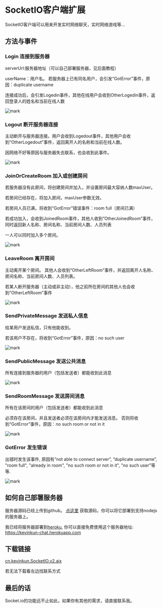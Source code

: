 # SocketIO客户端扩展



SocketIO客户端可以用来开发实时网络聊天，实时网络游戏等…



## 方法与事件

### Login 连接到服务器

serverUrl:服务器地址（可以自己部署服务器，见后面教程）

userName：用户名。 若服务器上已有同名用户，会引发“GotError”事件，原因：duplicate username

连接成功后，会引发Logedin事件，其他在线用户会收到OtherLogedin事件，返回登录人的姓名和当前在线人数

![mark](http://cdn.kevinkun.cn/ai/20200105/xMVVyIGXUfKy.png?imageslim)



### Logout 断开服务器连接

主动断开与服务器连接。用户会收到Logedout事件，其他用户会收到“OtherLogedout”事件，返回离开人的名称和当前在线人数。

因网络不好等原因与服务器失去联系，也会收到此事件。

![mark](http://cdn.kevinkun.cn/ai/20200105/ATXwt9nl4aui.png?imageslim)

### JoinOrCreateRoom 加入或创建房间

若服务器没有此房间，将创建房间并加入，并设置房间最大容纳人数maxUser。 

若房间已经存在，将加入房间，maxUser参数无效。

若房间人员已满，将收到“GotError”错误事件：room full（房间已满）

若成功加入，会收到JoinedRoom事件，其他人收到“OtherJoinedRoom”事件，同时返回新人名称、房间名称、当前房间人数、人员列表

一人可以同时加入多个房间。



![mark](http://cdn.kevinkun.cn/ai/20200105/aXzuVm82GUR7.png?imageslim)

### LeaveRoom 离开房间

主动离开某个房间。 其他人会收到“OtherLeftRoom”事件，并返回离开人名称、房间名称、当前房间人数、人员列表。

若某人断开服务器（主动或非主动），他之前所在房间的其他人也会收到“OtherLeftRoom”事件

![mark](http://cdn.kevinkun.cn/ai/20200105/A4qd5Jg8sxv3.png?imageslim)



### SendPrivateMessage 发送私人信息

给某用户发送私信，只有他能收到。

若该用户不存在，将收到“GotError”事件，原因：no such user

![mark](http://cdn.kevinkun.cn/ai/20191228/0L9tYsvc56Fn.png?imageslim)

### SendPublicMessage 发送公共消息

所有连接到服务器的用户（包括发送者）都能收到此消息

![mark](http://cdn.kevinkun.cn/ai/20191228/fJTqzYcM0LL3.png?imageslim)

### SendRoomMessage 发送房间消息

所有在该房间的用户（包括发送者）都能收到此消息

必须存在该房间，并且发送者必须在该房间内才能发送消息。 否则将收到“GotError”事件，原因：no such room or not in it

![mark](http://cdn.kevinkun.cn/ai/20191228/za2NG1QK3Vxh.png?imageslim)

### GotError 发生错误

出错时发生该事件, 原因有“not able to connect server”, “duplicate username”, "room full", "already in room", "no such room or not in it", "no such user"等等.

![mark](http://cdn.kevinkun.cn/ai/20191228/pj2O2t3QRJOt.png?imageslim)



## 如何自己部署服务器

服务器源码已经上传到github。 [点这里](https://github.com/wangsk789/kevinkun-chat) 获取源码，你可以将它部署到支持nodejs的服务器上。

我已经将服务器部署到[heroku](http://www.heroku.com), 你可以直接免费使用这个服务器地址: https://kevinkun-chat.herokuapp.com



## 下载链接

[cn.kevinkun.SocketIO.v2.aix](http://cdn.kevinkun.cn/ai/20200105/JLL1f8OPlsGM1.aix)

若无法下载看左边找联系方式



## 最后的话

Socket.io的功能远不止如此，如果你有其他的需求，请直接联系我。

